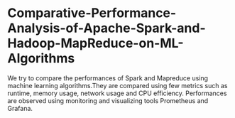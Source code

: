 # Comparative-Performance-Analysis-of-Apache-Spark-and-Hadoop-MapReduce-on-ML-Algorithms
We try to compare the performances of Spark and Mapreduce using machine learning algorithms.They are compared using few metrics such as runtime, memory usage, network usage and CPU efficiency.  Performances are observed using monitoring and visualizing tools Prometheus and Grafana.
